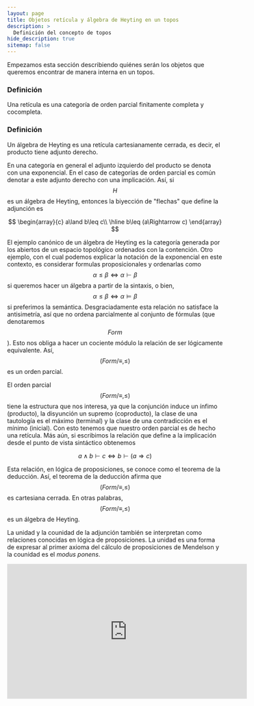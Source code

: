 ```yaml
---
layout: page
title: Objetos retícula y álgebra de Heyting en un topos
description: >
  Definición del concepto de topos
hide_description: true
sitemap: false
---
```


Empezamos esta sección describiendo quiénes serán los objetos que queremos encontrar de manera interna en un topos.

### Definición
Una retícula es una categoría de orden parcial finitamente completa y cocompleta.

### Definición
Un álgebra de Heyting es una retícula cartesianamente cerrada, es decir, el producto tiene adjunto derecho.

En una categoría en general el adjunto izquierdo del producto se denota con una exponencial. En el caso de categorías de 
orden parcial es común denotar a este adjunto derecho con una implicación. Así, si $$H$$ es un álgebra de Heyting, 
entonces la biyección de "flechas" que define la adjunción es

$$
\begin{array}{c}
a\land b\leq c\\
\hline
b\leq (a\Rightarrow c)
\end{array}
$$

El ejemplo canónico de un álgebra de Heyting es la categoría generada por los abiertos de un espacio topológico ordenados 
con la contención. Otro ejemplo, con el cual podemos explicar la notación de la exponencial en este contexto, es 
considerar formulas proposicionales y ordenarlas como $$\alpha\leq\beta\iff \alpha\vdash\beta$$ si queremos hacer un 
álgebra a partir de la sintaxis, o bien, $$\alpha\leq\beta\iff \alpha\vDash\beta$$ si preferimos la semántica. 
Desgraciadamente esta relación no satisface la antisimetría, así que no ordena parcialmente al conjunto de fórmulas (que 
denotaremos $$Form$$). Esto nos obliga a hacer un cociente módulo la relación de ser lógicamente equivalente. Así, 
$$(Form/\equiv,\leq)$$ es un orden parcial.

El orden parcial $$(Form/\equiv,\leq)$$ tiene la estructura que nos interesa, ya que la conjunción induce un ínfimo 
(producto), la disyunción un supremo (coproducto), la clase de una tautología es el máximo (terminal) y la clase de una 
contradicción es el mínimo (inicial). Con esto tenemos que nuestro orden parcial es de hecho una retícula. Más aún, si 
escribimos la relación que define a la implicación desde el punto de vista sintáctico obtenemos

$$
a\land b\vdash c \iff b\vdash(a\Rightarrow c)
$$

Esta relación, en lógica de proposiciones, se conoce como el teorema de la deducción. Así, el teorema de la deducción 
afirma que $$(Form/\equiv,\leq)$$ es cartesiana cerrada. En otras palabras, $$(Form/\equiv,\leq)$$ es un álgebra de 
Heyting.

La unidad y la counidad de la adjunción también se interpretan como relaciones conocidas en lógica de proposiciones. La unidad es una forma de expresar al primer axioma del cálculo de proposiciones de Mendelson y la counidad es el *modus ponens*.

<p>
<iframe width="560" height="315" src="https://www.youtube.com/embed/IvSG0WNIb_s" title="Clase40" frameborder="0" allow="accelerometer; autoplay; clipboard-write; encrypted-media; gyroscope; picture-in-picture; web-share" allowfullscreen></iframe>
</p>